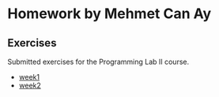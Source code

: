 # Homework by Mehmet Can Ay

## Exercises
Submitted exercises for the Programming Lab II course.

- [week1](week1)
- [week2](week2)